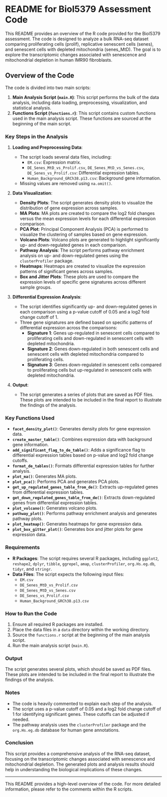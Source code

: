# README for Biol5379 Assessment Code

This README provides an overview of the R code provided for the Biol5379 assessment. The code is designed to analyze a bulk RNA-seq dataset comparing proliferating cells (prolif), replicative senescent cells (senes), and senescent cells with depleted mitochondria (senes_MtD). The goal is to explore the transcriptomic changes associated with senescence and mitochondrial depletion in human IMR90 fibroblasts.

## Overview of the Code

The code is divided into two main scripts:
1. **Main Analysis Script (`main.R`)**: This script performs the bulk of the data analysis, including data loading, preprocessing, visualization, and statistical analysis.
2. **Functions Script (`functions.r`)**: This script contains custom functions used in the main analysis script. These functions are sourced at the beginning of the main script.

### Key Steps in the Analysis

1. **Loading and Preprocessing Data**:
   - The script loads several data files, including:
     - `EM.csv`: Expression matrix.
     - `DE_Senes_MtD_vs_Prolif.csv`, `DE_Senes_MtD_vs_Senes.csv`, `DE_Senes_vs_Prolif.csv`: Differential expression tables.
     - `Human_Background_GRCh38.p13.csv`: Background gene information.
   - Missing values are removed using `na.omit()`.

2. **Data Visualization**:
   - **Density Plots**: The script generates density plots to visualize the distribution of gene expression across samples.
   - **MA Plots**: MA plots are created to compare the log2 fold changes versus the mean expression levels for each differential expression comparison.
   - **PCA Plot**: Principal Component Analysis (PCA) is performed to visualize the clustering of samples based on gene expression.
   - **Volcano Plots**: Volcano plots are generated to highlight significantly up- and down-regulated genes in each comparison.
   - **Pathway Analysis**: The script performs pathway enrichment analysis on up- and down-regulated genes using the `clusterProfiler` package.
   - **Heatmaps**: Heatmaps are created to visualize the expression patterns of significant genes across samples.
   - **Box and Jitter Plots**: These plots are used to compare the expression levels of specific gene signatures across different sample groups.

3. **Differential Expression Analysis**:
   - The script identifies significantly up- and down-regulated genes in each comparison using a p-value cutoff of 0.05 and a log2 fold change cutoff of 1.
   - Three gene signatures are defined based on specific patterns of differential expression across the comparisons:
     - **Signature 1**: Genes up-regulated in senescent cells compared to proliferating cells and down-regulated in senescent cells with depleted mitochondria.
     - **Signature 2**: Genes down-regulated in both senescent cells and senescent cells with depleted mitochondria compared to proliferating cells.
     - **Signature 3**: Genes down-regulated in senescent cells compared to proliferating cells but up-regulated in senescent cells with depleted mitochondria.

4. **Output**:
   - The script generates a series of plots that are saved as PDF files. These plots are intended to be included in the final report to illustrate the findings of the analysis.

### Key Functions Used

- **`facet_density_plot()`**: Generates density plots for gene expression data.
- **`create_master_table()`**: Combines expression data with background gene information.
- **`add_significant_flag_to_de_table()`**: Adds a significance flag to differential expression tables based on p-value and log2 fold change cutoffs.
- **`format_de_tables()`**: Formats differential expression tables for further analysis.
- **`plot_ma()`**: Generates MA plots.
- **`plot_pca()`**: Performs PCA and generates PCA plots.
- **`get_up_regulated_genes_table_from_de()`**: Extracts up-regulated genes from differential expression tables.
- **`get_down_regulated_genes_table_from_de()`**: Extracts down-regulated genes from differential expression tables.
- **`plot_volcano()`**: Generates volcano plots.
- **`pathway_plot()`**: Performs pathway enrichment analysis and generates pathway plots.
- **`plot_heatmap()`**: Generates heatmaps for gene expression data.
- **`plot_box_gitter_plot()`**: Generates box and jitter plots for gene expression data.

### Requirements

- **R Packages**: The script requires several R packages, including `ggplot2`, `reshape2`, `dplyr`, `tibble`, `ggrepel`, `amap`, `clusterProfiler`, `org.Hs.eg.db`, `tidyr`, and `stringr`.
- **Data Files**: The script expects the following input files:
  - `EM.csv`
  - `DE_Senes_MtD_vs_Prolif.csv`
  - `DE_Senes_MtD_vs_Senes.csv`
  - `DE_Senes_vs_Prolif.csv`
  - `Human_Background_GRCh38.p13.csv`

### How to Run the Code

1. Ensure all required R packages are installed.
2. Place the data files in a `data` directory within the working directory.
3. Source the `functions.r` script at the beginning of the main analysis script.
4. Run the main analysis script (`main.R`).

### Output

The script generates several plots, which should be saved as PDF files. These plots are intended to be included in the final report to illustrate the findings of the analysis.

### Notes

- The code is heavily commented to explain each step of the analysis.
- The script uses a p-value cutoff of 0.05 and a log2 fold change cutoff of 1 for identifying significant genes. These cutoffs can be adjusted if needed.
- The pathway analysis uses the `clusterProfiler` package and the `org.Hs.eg.db` database for human gene annotations.

### Conclusion

This script provides a comprehensive analysis of the RNA-seq dataset, focusing on the transcriptomic changes associated with senescence and mitochondrial depletion. The generated plots and analysis results should help in understanding the biological implications of these changes.

---

This README provides a high-level overview of the code. For more detailed information, please refer to the comments within the R scripts.
